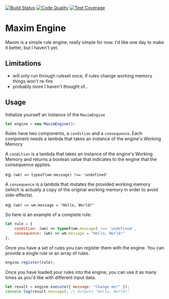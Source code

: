 [![Build Status](https://travis-ci.org/svetzal/maxim-engine.svg?branch=master)](https://travis-ci.org/svetzal/maxim-engine)
[![Code Quality](https://api.codeclimate.com/v1/badges/ce3c1b2c628677b1c330/maintainability)](https://codeclimate.com/github/svetzal/maxim-engine/maintainability)
[![Test Coverage](https://api.codeclimate.com/v1/badges/ce3c1b2c628677b1c330/test_coverage)](https://codeclimate.com/github/svetzal/maxim-engine/test_coverage)

# Maxim Engine

Maxim is a simple rule engine, really simple for now. I'd like one day to make it better, but I haven't yet.

## Limitations

- will only run through ruleset once, if rules change working memory things won't re-fire
- probably more I haven't thought of...

## Usage

Initialize yourself an instance of the `MaximEngine`

```js
let engine = new MaximEngine();
```

Rules have two components, a `condition` and a `consequence`. Each component needs a lambda that takes an instance of the engine's Working Memory 

A `condition` is a lambda that takes an instance of the engine's Working Memory and returns a boolean value that indicates to the engine that the consequence applies.

eg. `(wm) => typeof(wm.message) !== 'undefined'`

A `consequence` is a lambda that mutates the provided working memory (which is actually a copy of the original working memory in order to avoid side-effects).

eg. `(wm) => wm.message = "Hello, World!"`

So here is an example of a complete rule:

```js
let rule = {
    condition: (wm) => typeof(wm.message) !== 'undefined',
    consequence: (wm) => wm.message = "Hello, World!"
};
```

Once you have a set of rules you can register them with the engine. You can provide a single rule or an array of rules.

```js
engine.register(rule);
```

Once you have loaded your rules into the engine, you can use it as many times as you'd like with different input data.

```js
let result = engine.execute({ message: "Change me!" });
console.log(result.message); // Outputs "Hello, World!"
```